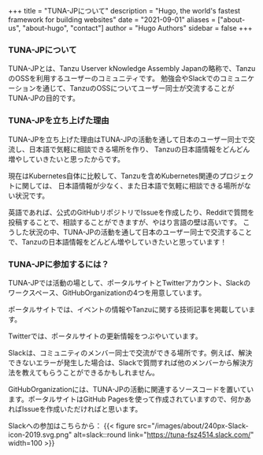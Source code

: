 +++
title = "TUNA-JPについて"
description = "Hugo, the world's fastest framework for building websites"
date = "2021-09-01"
aliases = ["about-us", "about-hugo", "contact"]
author = "Hugo Authors"
sidebar = false
+++

###  TUNA-JPについて
TUNA-JPとは、Tanzu Userver kNowledge Assembly Japanの略称で、TanzuのOSSを利用するユーザーのコミュニティです。
勉強会やSlackでのコミュニケーションを通じて、TanzuのOSSについてユーザー同士が交流することがTUNA-JPの目的です。


### TUNA-JPを立ち上げた理由
TUNA-JPを立ち上げた理由はTUNA-JPの活動を通して日本のユーザー同士で交流し、日本語で気軽に相談できる場所を作り、
Tanzuの日本語情報をどんどん増やしていきたいと思ったからです。

現在はKubernetes自体に比較して、Tanzuを含めKubernetes関連のプロジェクトに関しては、
日本語情報が少なく、また日本語で気軽に相談できる場所がない状況です。

英語であれば、公式のGitHubリポジトリでIssueを作成したり、Redditで質問を投稿することで、相談することができますが、やはり言語の壁は高いです。
こうした状況の中、TUNA-JPの活動を通して日本のユーザー同士で交流することで、Tanzuの日本語情報をどんどん増やしていきたいと思っています！

### TUNA-JPに参加するには？
TUNA-JPでは活動の場として、ポータルサイトとTwitterアカウント、Slackのワークスペース、GitHubOrganizationの4つを用意しています。

ポータルサイトでは、イベントの情報やTanzuに関する技術記事を掲載しています。

Twitterでは、ポータルサイトの更新情報をつぶやいています。

Slackは、コミュニティのメンバー同士で交流ができる場所です。例えば、解決できないエラーが発生した場合は、Slackで質問すれば他のメンバーから解決方法を教えてもらうことができるかもしれません。

GitHubOrganizationには、TUNA-JPの活動に関連するソースコードを置いています。ポータルサイトはGitHub Pagesを使って作成されていますので、何かあればIssueを作成いただければと思います。

Slackへの参加はこちらから：
{{< figure src="/images/about/240px-Slack-icon-2019.svg.png" alt=slack::round link="https://tuna-fsz4514.slack.com/" width=100 >}}

